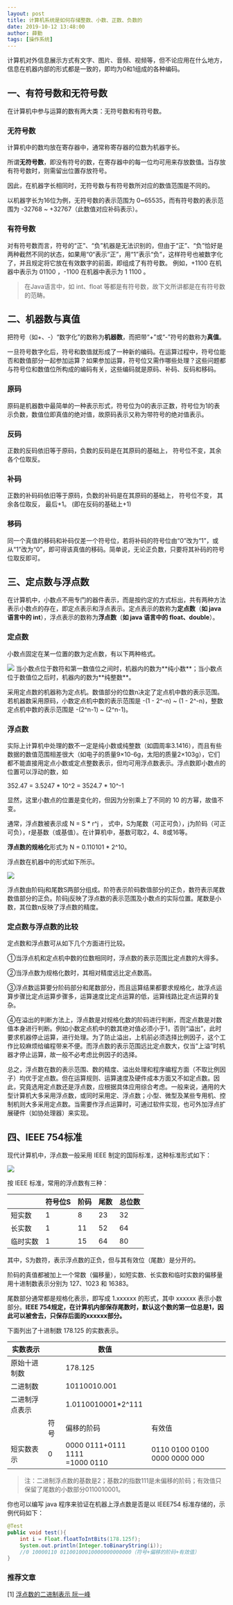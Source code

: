 ```yaml
---
layout: post
title: 计算机系统是如何存储整数、小数、正数、负数的
date: 2019-10-12 13:48:00
author: 薛勤
tags: [操作系统]
---
```

计算机对外信息展示方式有文字、图片、音频、视频等，但不论应用在什么地方，信息在机器内部的形式都是一致的，即均为0和1组成的各种编码。

## 一、有符号数和无符号数

在计算机中参与运算的数有两大类：无符号数和有符号数。

### 无符号数

计算机中的数均放在寄存器中，通常称寄存器的位数为机器字长。

所谓**无符号数**，即没有符号的数，在寄存器中的每一位均可用来存放数值。当存放有符号数时，则需留出位置存放符号。

因此，在机器字长相同时，无符号数与有符号数所对应的数值范围是不同的。

以机器字长为16位为例，无符号数的表示范围为 0~65535，而有符号数的表示范围为 -32768 ~ +32767（此数值对应补码表示）。

### 有符号数

对有符号数而言，符号的“正”、“负”机器是无法识别的，但由于“正”、“负”恰好是两种截然不同的状态，如果用“0“表示“正”，用“1”表示“负”，这样符号也被数字化了，并且规定将它放在有效数字的前面，即组成了有符号数。
例如，+1100 在机器中表示为 01100 ，-1100 在机器中表示为 1 1100 。

> 在Java语言中，如 int、float 等都是有符号数，故下文所讲都是在有符号数的范畴。

## 二、机器数与真值

把符号（如+、-）“数字化”的数称为**机器数**，而把带“+”或“-”符号的数称为**真值**。

一旦符号数字化后，符号和数值就形成了一种新的编码。在运算过程中，符号位能否和数值部分一起参加运算？如果参加运算，符号位又需作哪些处理？这些问题都与符号位和数值位所构成的编码有关，这些编码就是原码、补码、反码和移码。

### 原码

原码是机器数中最简单的一种表示形式，符号位为0的表示正数，符号位为1的表示负数，数值位即真值的绝对值，故原码表示又称为带符号的绝对值表示。

### 反码

正数的反码依旧等于原码，负数的反码是在其原码的基础上， 符号位不变，其余各个位取反。

### 补码

正数的补码码依旧等于原码，负数的补码是在其原码的基础上， 符号位不变， 其余各位取反， 最后+1。 (即在反码的基础上+1)

### 移码

同一个真值的移码和补码仅差一个符号位，若将补码的符号位由“0”改为“1”，或从“1”改为“0”，即可得该真值的移码。简单说，无论正负数，只要将其补码的符号位取反即可。

## 三、定点数与浮点数

在计算机中，小数点不用专门的器件表示，而是按约定的方式标出，共有两种方法表示小数点的存在，即定点表示和浮点表示。定点表示的数称为**定点数**（**如 java 语言中的 int**），浮点表示的数称为**浮点数**（**如 java 语言中的 float、double**）。

### 定点数

小数点固定在某一位置的数为定点数，有以下两种格式。

<img src="https://tva1.sinaimg.cn/large/006y8mN6ly1g7udhupucij30qg03u0tm.jpg" referrerPolicy="no-referrer"/>
当小数点位于数符和第一数值位之间时，机器内的数为**纯小数**；当小数点位于数值位之后时，机器内的数为**纯整数**。

采用定点数的机器称为定点机。数值部分的位数n决定了定点机中数的表示范围。若机器数采用原码，小数定点机中数的表示范围是 -(1 - 2^-n) ~ (1 - 2^-n)，整数定点机中数的表示范围是 -(2^n-1) ~ (2^n-1)。

### 浮点数

实际上计算机中处理的数不一定是纯小数或纯整数（如圆周率3.1416），而且有些数据的数值范围相差很大（如电子的质量9×10-6g，太阳的质量2×103g），它们都不能直接用定点小数或定点整数表示，但均可用浮点数表示。浮点数即小数点的位置可以浮动的数，如

352.47 = 3.5247 * 10^2 = 3524.7 * 10^-1

显然，这里小数点的位置是变化的，但因为分别乘上了不同的 10 的方幂，故值不变。

通常，浮点数被表示成 N = S * r^j ， 式中，S为尾数（可正可负），j为阶码（可正可负），r是基数（或基值）。在计算机中，基数可取2，4、8或16等。

**浮点数的规格化**形式为 N = 0.110101 * 2^10。

浮点数在机器中的形式如下所示。

<img src="https://tva1.sinaimg.cn/large/006y8mN6ly1g7udhkb0h3j30r0052dgt.jpg" referrerPolicy="no-referrer"/>

浮点数由阶码j和尾数S两部分组成。阶符表示阶码数值部分的正负，数符表示尾数数值部分的正负。阶码j反映了浮点数的表示范围及小数点的实际位置。尾数是小数，其位数n反映了浮点数的精度。

### 定点数与浮点数的比较

定点数和浮点数可从如下几个方面进行比较。

①当浮点机和定点机中数的位数相同时，浮点数的表示范围比定点数的大得多。

②当浮点数为规格化数时，其相对精度远比定点数高。

③浮点数运算要分阶码部分和尾数部分，而且运算结果都要求规格化，故浮点运算步骤比定点运算步骤多，运算速度比定点运算的低，运算线路比定点运算的复杂。

④在溢出的判断方法上，浮点数是对规格化数的阶码进行判断，而定点数是对数值本身进行判断。例如小数定点机中的数其绝对值必须小于1，否则“溢出”，此时要求机器停止运算，进行处理。为了防止溢出，上机前必须选择比例因子，这个工作比较麻烦给编程带来不便。而浮点数的表示范围远比定点数大，仅当“上溢”时机器才停止运算，故一般不必考虑比例因子的选择。

总之，浮点数在数的表示范围、数的精度、溢出处理和程序编程方面（不取比例因子）均优于定点数。但在运算规则、运算速度及硬件成本方面又不如定点数。因此，究竟选用定点数还是浮点数，应根据具体应用综合考虑。一般来说，通用的大型计算机大多采用浮点数，或同时采用定、浮点数；小型、微型及某些专用机、控制机则大多采用定点数。当需要作浮点运算时，可通过软件实现，也可外加浮点扩展硬件（如协处理器）来实现。

## 四、IEEE 754标准

现代计算机中，浮点数一般采用 IEEE 制定的国际标准，这种标准形式如下：

<img src="https://tva1.sinaimg.cn/large/006y8mN6ly1g7ug4ge0adj30ky03gmxl.jpg" referrerPolicy="no-referrer"/>

按 IEEE 标准，常用的浮点数有三种：

|          | 符号位S | 阶码 | 尾数 | 总位数 |
| -------- | ------- | ---- | ---- | ------ |
| 短实数   | 1       | 8    | 23   | 32     |
| 长实数   | 1       | 11   | 52   | 64     |
| 临时实数 | 1       | 15   | 64   | 80     |

其中，S为数符，表示浮点数的正负，但与其有效位（尾数）是分开的。

阶码的真值都被加上一个常数（偏移量），如短实数、长实数和临时实数的偏移量用十进制数表示分别为 127、1023 和 16383。

尾数部分通常都是规格化表示，即写成 1.xxxxxx 的形式，其中 xxxxxx 表示小数部分。**IEEE 754规定，在计算机内部保存尾数时，默认这个数的第一位总是1，因此可以被舍去，只保存后面的xxxxxx部分。**

下面列出了十进制数 178.125 的实数表示。

| 实数表示       |      | 数值                                |                              |
| -------------- | ---- | ----------------------------------- | ---------------------------- |
| 原始十进制数   |      | 178.125                             |                              |
| 二进制数       |      | 10110010.001                        |                              |
| 二进制浮点表示 |      | 1.0110010001*2^111                  |                              |
|                | 符号 | 偏移的阶码                          | 有效值                       |
| 短实数表示     | 0    | 0000 0111+0111 1111<br />=1000 0110 | 0110 0100 0100 0000 0000 000 |

> 注：二进制浮点数的基数是2；基数2的指数111是未偏移的阶码；有效值只保留了尾数的小数部分0110010001。

你也可以编写 java 程序来验证在机器上浮点数是否是以 IEEE754 标准存储的，示例代码如下：


```java
@Test
public void test(){
    int i = Float.floatToIntBits(178.125f);
    System.out.println(Integer.toBinaryString(i));
    //0 10000110 01100100010000000000000（符号+偏移的阶码+有效值）
}
```

### 推荐文章

[1] [浮点数的二进制表示 阮一峰](http://www.ruanyifeng.com/blog/2010/06/ieee_floating-point_representation.html)

